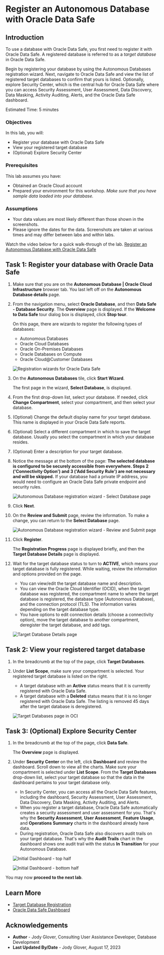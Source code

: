 # Register an Autonomous Database with Oracle Data Safe

## Introduction

To use a database with Oracle Data Safe, you first need to register it with Oracle Data Safe. A registered database is referred to as a _target database_ in Oracle Data Safe.

Begin by registering your database by using the Autonomous Databases registration wizard. Next, navigate to Oracle Data Safe and view the list of registered target databases to confirm that yours is listed. Optionally, explore Security Center, which is the central hub for Oracle Data Safe where you can access Security Assessment, User Assessment, Data Discovery, Data Masking, Activity Auditing, Alerts, and the Oracle Data Safe dashboard.

Estimated Time: 5 minutes

### Objectives

In this lab, you will:

- Register your database with Oracle Data Safe
- View your registered target database
- (Optional) Explore Security Center

### Prerequisites

This lab assumes you have:

- Obtained an Oracle Cloud account
- Prepared your environment for this workshop. *Make sure that you have sample data loaded into your database.*

### Assumptions

- Your data values are most likely different than those shown in the screenshots.
- Please ignore the dates for the data. Screenshots are taken at various times and may differ between labs and within labs.

Watch the video below for a quick walk-through of the lab.
[Register an Autonomous Database with Oracle Data Safe](videohub:1_hfjj07hm)


## Task 1: Register your database with Oracle Data Safe

1. Make sure that you are on the **Autonomous Database | Oracle Cloud Infrastructure** browser tab. You last left off on the **Autonomous Database details** page.

2. From the navigation menu, select **Oracle Database**, and then **Data Safe - Database Security**. The **Overview** page is displayed. If the **Welcome to Data Safe** tour dialog box is displayed, click **Stop tour**.

    On this page, there are wizards to register the following types of databases:

    - Autonomous Databases
    - Oracle Cloud Databases
    - Oracle On-Premises Databases
    - Oracle Databases on Compute
    - Oracle Cloud@Customer Databases

    ![Registration wizards for Oracle Data Safe](images/registration-wizards.png "Registration wizards for Oracle Data Safe")

3. On the **Autonomous Databases** tile, click **Start Wizard**. 

    The first page in the wizard, **Select Database**, is displayed.

4. From the first drop-down list, select your database. If needed, click **Change Compartment**, select your compartment, and then select your database. 

5. (Optional) Change the default display name for your target database. This name is displayed in your Oracle Data Safe reports. 

6. (Optional) Select a different compartment in which to save the target database. Usually you select the compartment in which your database resides.

7. (Optional) Enter a description for your target database. 

8. Notice the message at the bottom of the page: **The selected database is configured to be securely accessible from everywhere. Steps 2 ('Connectivity Option') and 3 ('Add Security Rule') are not necessary and will be skipped.** If your database had a private IP address, you would need to configure an Oracle Data Safe private endpoint and security rules. 

    ![Autonomous Database registration wizard - Select Database page](images/ocw/ADB-wizard-select-database.png "Autonomous Database registration wizard - Select Database page")

9. Click **Next**.    

10. On the **Review and Submit** page, review the information. To make a change, you can return to the **Select Database** page. 

    ![Autonomous Database registration wizard - Review and Submit page](images/ocw/ADB-wizard-review-submit.png "Autonomous Database registration wizard - Review and Submit page")

11. Click **Register**.

    The **Registration Progress** page is displayed briefly, and then the **Target Database Details** page is displayed. 

12. Wait for the target database status to turn to **ACTIVE**, which means your target database is fully registered. While waiting, review the information and options provided on the page.

    - You can view/edit the target database name and description.
    - You can view the Oracle Cloud Identifier (OCID), when the target database was registered, the compartment name to where the target database is registered, the database type (Autonomous Database), and the connection protocol (TLS). The information varies depending on the target database type.
    - You have options to edit connection details (choose a connectivity option), move the target database to another compartment, deregister the target database, and add tags.

    ![Target Database Details page](images/ocw/target-database-details-page.png "Target Database Details page")
    

## Task 2: View your registered target database

1. In the breadcrumb at the top of the page, click **Target Databases**.

2. Under **List Scope**, make sure your compartment is selected. Your registered target database is listed on the right.

    - A target database with an **Active** status means that it is currently registered with Oracle Data Safe.
    - A target database with a **Deleted** status means that it is no longer registered with Oracle Data Safe. The listing is removed 45 days after the target database is deregistered.

    ![Target Databases page in OCI](images/ocw/target-databases-page-oci.png "Target Databases page in OCI")


## Task 3: (Optional) Explore Security Center

1. In the breadcrumb at the top of the page, click **Data Safe**.

    The **Overview** page is displayed.

2. Under **Security Center** on the left, click **Dashboard** and review the dashboard. Scroll down to view all the charts. Make sure your compartment is selected under **List Scope**. From the **Target Databases** drop-down list, select your target database so that the data in the dashboard pertains to your target database only.

    - In Security Center, you can access all the Oracle Data Safe features, including the dashboard, Security Assessment, User Assessment, Data Discovery, Data Masking, Activity Auditing, and Alerts.
    - When you register a target database, Oracle Data Safe automatically creates a security assessment and user assessment for you. That's why the **Security Assessment**, **User Assessment**, **Feature Usage**, and **Operations Summary** charts in the dashboard already have data.
    - During registration, Oracle Data Safe also discovers audit trails on your target database. That's why the **Audit Trails** chart in the dashboard shows one audit trail with the status **In Transition** for your Autonomous Database.

    ![Initial Dashboard - top half](images/ocw/dashboard-initial-top.png "Initial Dashboard - top half")

    ![Initial Dashboard - bottom half](images/ocw/dashboard-initial-bottom.png "Initial Dashboard - bottom half")

You may now **proceed to the next lab**.

## Learn More

- [Target Database Registration](https://www.oracle.com/pls/topic/lookup?ctx=en/cloud/paas/data-safe&id=ADMDS-GUID-B5F255A7-07DD-4731-9FA5-668F7DD51AA6)
- [Oracle Data Safe Dashboard](https://www.oracle.com/pls/topic/lookup?ctx=en/cloud/paas/data-safe&id=ADMDS-GUID-B4D784B8-F3F7-4020-891D-49D709B9A302)


## Acknowledgements

- **Author** - Jody Glover, Consulting User Assistance Developer, Database Development
- **Last Updated By/Date** - Jody Glover, August 17, 2023
